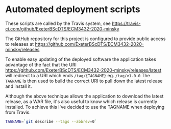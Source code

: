 # Automated deployment scripts

These scripts are called by the Travis system, see <https://travis-ci.com/github/ExeterBScDTS/ECM3432-2020-minsky>

The GitHub repository for this project is configured to provide public access to releases at <https://github.com/ExeterBScDTS/ECM3432-2020-minsky/releases>

To enable easy updating of the deployed software the application takes advantage of the fact that the URI <https://github.com/ExeterBScDTS/ECM3432-2020-minsky/releases/latest> will redirect to a URI which ends ```/tag/{TAGNAME}``` eg. ```/tag/v1.0.0```  The ```TAGNAME``` is then used to build the correct URI to pull down the latest release and install it.

Although the above technique allows the application to download the latest release, as a WAR file, it's also useful to know which release is currently installed. To achieve this I've decided to use the TAGNAME when deploying from Travis. 

```sh
TAGNAME=`git describe --tags --abbrev=0`
```